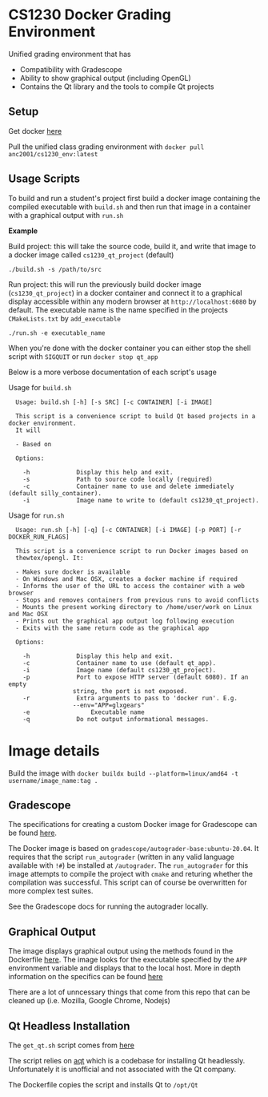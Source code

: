 # CS1230 Docker Grading Environment 
Unified grading environment that has 
 * Compatibility with Gradescope 
 * Ability to show graphical output (including OpenGL) 
 * Contains the Qt library and the tools to compile Qt projects 

## Setup 
Get docker [here](https://docs.docker.com/get-docker/)

Pull the unified class grading environment with `docker pull anc2001/cs1230_env:latest`

## Usage Scripts
To build and run a student's project first build a docker image containing the compiled executable with `build.sh` and then run that image in a container with a graphical output with `run.sh` 

**Example**

Build project: this will take the source code, build it, and write that image to a docker image called `cs1230_qt_project` (default)

```
./build.sh -s /path/to/src
```

Run project: this will run the previously build docker image (`cs1230_qt_project`) in a docker container and connect it to a graphical display accessible within any modern browser at `http://localhost:6080` by default. The executable name is the name specified in the projects `CMakeLists.txt` by `add_executable`
```
./run.sh -e executable_name
```

When you're done with the docker container you can either stop the shell script with `SIGQUIT` or run `docker stop qt_app`

Below is a more verbose documentation of each script's usage

Usage for `build.sh`

```
  Usage: build.sh [-h] [-s SRC] [-c CONTAINER] [-i IMAGE]

  This script is a convenience script to build Qt based projects in a docker environment.
  It will

  - Based on 

  Options:

    -h             Display this help and exit.
    -s             Path to source code locally (required)
    -c             Container name to use and delete immediately (default silly_container).
    -i             Image name to write to (default cs1230_qt_project).
```

Usage for `run.sh` 

```
  Usage: run.sh [-h] [-q] [-c CONTAINER] [-i IMAGE] [-p PORT] [-r DOCKER_RUN_FLAGS]

  This script is a convenience script to run Docker images based on
  thewtex/opengl. It:

  - Makes sure docker is available
  - On Windows and Mac OSX, creates a docker machine if required
  - Informs the user of the URL to access the container with a web browser
  - Stops and removes containers from previous runs to avoid conflicts
  - Mounts the present working directory to /home/user/work on Linux and Mac OSX
  - Prints out the graphical app output log following execution
  - Exits with the same return code as the graphical app

  Options:

    -h             Display this help and exit.
    -c             Container name to use (default qt_app).
    -i             Image name (default cs1230_qt_project).
    -p             Port to expose HTTP server (default 6080). If an empty
                  string, the port is not exposed.
    -r             Extra arguments to pass to 'docker run'. E.g.
                  --env="APP=glxgears"
    -e			       Executable name
    -q             Do not output informational messages.
```

# Image details
Build the image with `docker buildx build --platform=linux/amd64 -t username/image_name:tag .`

## Gradescope
The specifications for creating a custom Docker image for Gradescope can be found [here](https://gradescope-autograders.readthedocs.io/en/latest/manual_docker/). 

The Docker image is based on `gradescope/autograder-base:ubuntu-20.04`. It requires that the script `run_autograder` (written in any valid language available with `!#`) be installed at `/autograder`. The `run_autograder` for this image attempts to compile the project with `cmake` and returing whether the compilation was successful. This script can of course be overwritten for more complex test suites. 

See the Gradescope docs for running the autograder locally. 

## Graphical Output
The image displays graphical output using the methods found in the Dockerfile [here](https://github.com/thewtex/docker-opengl/tree/webgl). The image looks for the executable specified by the `APP` environment variable and displays that to the local host. More in depth information on the specifics can be found [here](https://github.com/thewtex/docker-opengl/blob/master/README.rst)

There are a lot of unncessary things that come from this repo that can be cleaned up (i.e. Mozilla, Google Chrome, Nodejs)

## Qt Headless Installation
The `get_qt.sh` script comes from [here](https://github.com/state-of-the-art/qt6-docker)

The script relies on [aqt](https://github.com/miurahr/aqtinstall) which is a codebase for installing Qt headlessly. Unfortunately it is unofficial and not associated with the Qt company. 

The Dockerfile copies the script and installs Qt to `/opt/Qt`